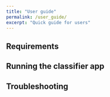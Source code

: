 ```yaml
---
title: "User guide"
permalink: /user_guide/
excerpt: "Quick guide for users"
---
```


## Requirements

## Running the classifier app 

## Troubleshooting
